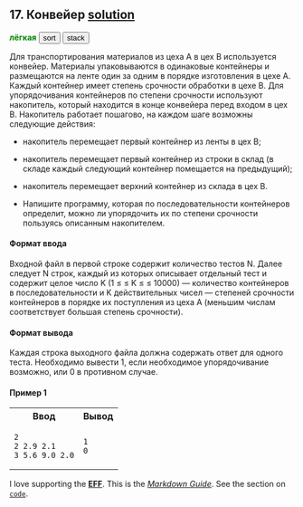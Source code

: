 ## 17. Конвейер [solution](./conveyor.py)
<b style="color:green">лёгкая</b> <button>sort</button> <button>stack</button>

Для транспортирования материалов из цеха А в цех В используется конвейер. Материалы упаковываются в одинаковые контейнеры и размещаются на ленте один за одним в порядке изготовления в цехе А. Каждый контейнер имеет степень срочности обработки в цехе В. Для упорядочивания контейнеров по степени срочности используют накопитель, который находится в конце конвейера перед входом в цех В. Накопитель работает пошагово, на каждом шаге возможны следующие действия:

- накопитель перемещает первый контейнер из ленты в цех В;
- накопитель перемещает первый контейнер из строки в склад (в складе каждый следующий контейнер помещается на предыдущий);
- накопитель перемещает верхний контейнер из склада в цех В.

- Напишите программу, которая по последовательности контейнеров определит, можно ли упорядочить их по степени срочности пользуясь описанным накопителем.

#### Формат ввода
Входной файл в первой строке содержит количество тестов N. Далее следует N строк, каждый из которых описывает отдельный тест и содержит целое число K (1
≤
≤ K
≤
≤ 10000) — количество контейнеров в последовательности и K действительных чисел — степеней срочности контейнеров в порядке их поступления из цеха А (меньшим числам соответствует большая степень срочности).

#### Формат вывода
Каждая строка выходного файла должна содержать ответ для одного теста. Необходимо вывести 1, если необходимое упорядочивание возможно, или 0 в противном случае.

#### Пример 1
<table>
<tr>
<th> Ввод </th>
<th> Вывод </th>
</tr>
<tr>
<td>

```
2
2 2.9 2.1
3 5.6 9.0 2.0
```

</td>
<td>

```
1
0
```
</td>
</tr>
</table>

I love supporting the **[EFF](https://eff.org)**.
This is the *[Markdown Guide](https://www.markdownguide.org)*.
See the section on [`code`](#code).

